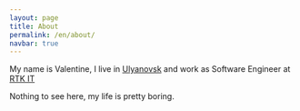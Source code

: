 ```yaml
---
layout: page
title: About
permalink: /en/about/
navbar: true
---
```


My name is Valentine, I live in [Ulyanovsk](https://en.wikipedia.org/wiki/Ulyanovsk) and work as Software Engineer at [RTK IT](https://www.rtk-infotech.ru/)

Nothing to see here, my life is pretty boring.
